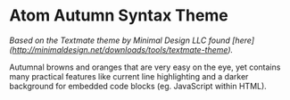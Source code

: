 # Atom Autumn Syntax Theme

*Based on the Textmate theme by Minimal Design LLC found [here]
(http://minimaldesign.net/downloads/tools/textmate-theme).*

Autumnal browns and oranges that are very easy on the eye, yet contains many
practical features like current line highlighting and a darker background for
embedded code blocks (eg. JavaScript within HTML).
